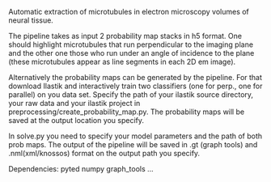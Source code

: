 Automatic extraction of microtubules in electron microscopy volumes of neural tissue.

The pipeline takes as input 2 probability map stacks in h5 format. One should highlight microtubules that run perpendicular to the imaging plane and the other one those who run under an angle of incidence to the plane (these microtubules appear as line segments in each 2D em image).

Alternatively the probability maps can be generated by the pipeline. For that download Ilastik and interactively train two classifiers (one for perp., one for parallel) on you data set. Specify the path of your ilastik source directory, your raw data and your ilastik project in preprocessing/create_probability_map.py. The probability maps will be saved at the output location you specify.

In solve.py you need to specify your model parameters and the path of both prob maps. The output of the pipeline will be saved in .gt (graph tools) and .nml(xml/knossos) format on the output path you specify.

Dependencies:
    pyted
    numpy
    graph_tools
    ...
